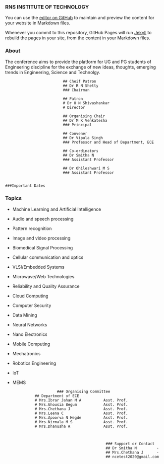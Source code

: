 ### RNS INSTITUTE OF TECHNOLOGY

You can use the [editor on GitHub](https://github.com/AishwaryaKaranth/jekyll-demo/edit/master/README.md) to maintain and preview the content for your website in Markdown files.

Whenever you commit to this repository, GitHub Pages will run [Jekyll](https://jekyllrb.com/) to rebuild the pages in your site, from the content in your Markdown files.

### About

The conference aims to provide the platform for UG and PG students of Engineering discipline for the exchange of new ideas, thoughts, emerging trends in Engineering, Science and Technolgy.



                              ## Cheif Patron
                              ## Dr R N Shetty
                              ### Chairman

                              ## Patron
                              # Dr H N Shivashankar
                              # Director

                              ## Organising Chair
                              ## Dr M K Venkatesha
                              ### Principal

                              ## Convener
                              ## Dr Vipula Singh
                              ### Professor and Head of Department, ECE

                              ## Co-ordinators
                              ## Dr Smitha N
                              ### Assistant Professor

                              ## Dr Ohileshwari M S
                              ### Assistant Professor


```markdown

###Important Dates

```

<!--For more details see [GitHub Flavored Markdown](https://guides.github.com/features/mastering-markdown/).-->

### Topics 
- Machine Learning and Artificial Intelligence
- Audio and speech processing
- Pattern recognition
- Image and video processing
- Biomedical Signal Processing
- Cellular communication and optics
- VLSI/Embedded Systems
- Microwave/Web Technologies
- Reliability and Quality Assurance
- Cloud Computing
- Computer Security
- Data Mining
- Neural Networks
- Nano Electronics
- Mobile Computing
- Mechatronics
- Robotics Engineering
- IoT
- MEMS



                          ### Organising Committee
                ## Department of ECE
                # Mrs.Ibrar Jahan M A          Asst. Prof.
                # Mrs.Ghousia Begum            Asst. Prof.
                # Mrs.Chethana J               Asst. Prof.
                # Mrs.Leena C                  Asst. Prof.
                # Mrs.Apoorva N Hegde          Asst. Prof.
                # Mrs.Nirmala M S              Asst. Prof.
                # Mrs.Dhanusha A               Asst. Prof.



                                                ### Support or Contact
                                                ## Dr Smitha N         -
                                                ## Mrs.Chethana J      -
                                                ## ncetest2020@gmail.com
